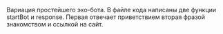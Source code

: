 Вариация простейшего эхо-бота.
В файле кода написаны две функции startBot и response.
Первая отвечает приветствием вторая фразой знакомством и ссылкой на сайт.

